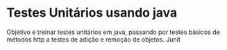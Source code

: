 # Testes Unitários usando java 
Objetivo e treinar testes unitários em java, passando por testes básicos de métodos http a testes de adição e remoção de objetos.
Junit

